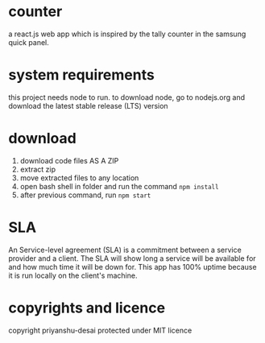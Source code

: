 # counter
a react.js web app which is inspired by the tally counter in the samsung quick panel.

# system requirements
this project needs node to run. to download node, go to nodejs.org and download the latest stable release (LTS) version

# download
1. download code files AS A ZIP
2. extract zip
3. move extracted files to any location 
4. open bash shell in folder and run the command `npm install`
5. after previous command, run `npm start`

# SLA
An Service-level agreement (SLA) is a commitment between a service provider and a client. The SLA will show long a service will be available for and how much time it will be down for.
This app has 100% uptime because it is run locally on the client's machine. 


# copyrights and licence
copyright priyanshu-desai
protected under MIT licence
